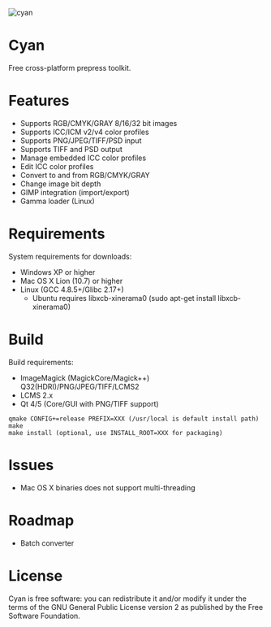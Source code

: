 ![cyan](https://github.com/olear/cyan/raw/master/res/cyan-header.png)
# Cyan
Free cross-platform prepress toolkit.

# Features

* Supports RGB/CMYK/GRAY 8/16/32 bit images
* Supports ICC/ICM v2/v4 color profiles
* Supports PNG/JPEG/TIFF/PSD input
* Supports TIFF and PSD output
* Manage embedded ICC color profiles
* Edit ICC color profiles
* Convert to and from RGB/CMYK/GRAY
* Change image bit depth
* GIMP integration (import/export)
* Gamma loader (Linux)

# Requirements

System requirements for downloads:

 * Windows XP or higher
 * Mac OS X Lion (10.7) or higher
 * Linux (GCC 4.8.5+/Glibc 2.17+)
   * Ubuntu requires libxcb-xinerama0 (sudo apt-get install libxcb-xinerama0)

# Build

Build requirements:

* ImageMagick (MagickCore/Magick++) Q32(HDRI)/PNG/JPEG/TIFF/LCMS2
* LCMS 2.x
* Qt 4/5 (Core/GUI with PNG/TIFF support)

```
qmake CONFIG+=release PREFIX=XXX (/usr/local is default install path)
make
make install (optional, use INSTALL_ROOT=XXX for packaging)
```

# Issues

 * Mac OS X binaries does not support multi-threading

# Roadmap

 * Batch converter

# License
Cyan is free software: you can redistribute it and/or modify it under the terms of the GNU General Public License version 2 as published by the Free Software Foundation.

